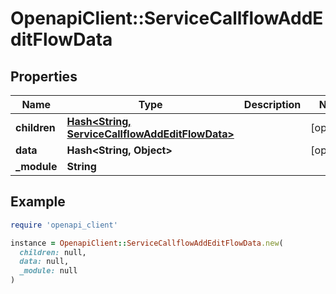 # OpenapiClient::ServiceCallflowAddEditFlowData

## Properties

| Name | Type | Description | Notes |
| ---- | ---- | ----------- | ----- |
| **children** | [**Hash&lt;String, ServiceCallflowAddEditFlowData&gt;**](ServiceCallflowAddEditFlowData.md) |  | [optional] |
| **data** | **Hash&lt;String, Object&gt;** |  | [optional] |
| **_module** | **String** |  |  |

## Example

```ruby
require 'openapi_client'

instance = OpenapiClient::ServiceCallflowAddEditFlowData.new(
  children: null,
  data: null,
  _module: null
)
```

